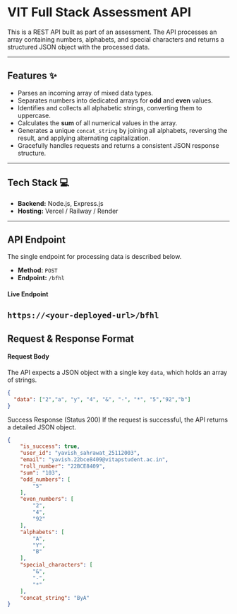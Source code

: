 # VIT Full Stack Assessment API

This is a REST API built as part of an assessment. The API processes an array containing numbers, alphabets, and special characters and returns a structured JSON object with the processed data.

---

## Features ✨

* Parses an incoming array of mixed data types.
* Separates numbers into dedicated arrays for **odd** and **even** values.
* Identifies and collects all alphabetic strings, converting them to uppercase.
* Calculates the **sum** of all numerical values in the array.
* Generates a unique `concat_string` by joining all alphabets, reversing the result, and applying alternating capitalization.
* Gracefully handles requests and returns a consistent JSON response structure.

---

## Tech Stack 💻

* **Backend:** Node.js, Express.js
* **Hosting:** Vercel / Railway / Render

---

## API Endpoint

The single endpoint for processing data is described below.

* **Method:** `POST`
* **Endpoint:** `/bfhl`

#### Live Endpoint
`https://<your-deployed-url>/bfhl` 
---

## Request & Response Format

#### Request Body

The API expects a JSON object with a single key `data`, which holds an array of strings.

```json
{
  "data": ["2","a", "y", "4", "&", "-", "*", "5","92","b"]
}
```

Success Response (Status 200)
If the request is successful, the API returns a detailed JSON object.

```json
{
    "is_success": true,
    "user_id": "yavish_sahrawat_25112003",
    "email": "yavish.22bce8409@vitapstudent.ac.in",
    "roll_number": "22BCE8409",
    "sum": "103",
    "odd_numbers": [
        "5"
    ],
    "even_numbers": [
        "2",
        "4",
        "92"
    ],
    "alphabets": [
        "A",
        "Y",
        "B"
    ],
    "special_characters": [
        "&",
        "-",
        "*"
    ],
    "concat_string": "ByA"
}
```
